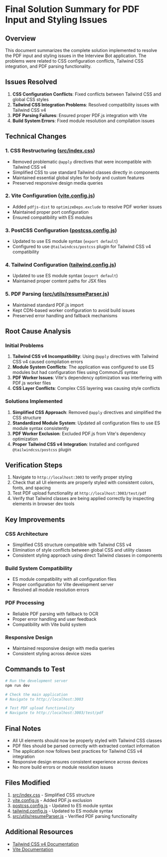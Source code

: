 # Final Solution Summary for PDF Input and Styling Issues

## Overview

This document summarizes the complete solution implemented to resolve the PDF input and styling issues in the Interview Bot application. The problems were related to CSS configuration conflicts, Tailwind CSS integration, and PDF parsing functionality.

## Issues Resolved

1. **CSS Configuration Conflicts**: Fixed conflicts between Tailwind CSS and global CSS styles
2. **Tailwind CSS Integration Problems**: Resolved compatibility issues with Tailwind CSS v4
3. **PDF Parsing Failures**: Ensured proper PDF.js integration with Vite
4. **Build System Errors**: Fixed module resolution and compilation issues

## Technical Changes

### 1. CSS Restructuring ([src/index.css](file:///d:/interview%20bot/src/index.css))

- Removed problematic `@apply` directives that were incompatible with Tailwind CSS v4
- Simplified CSS to use standard Tailwind classes directly in components
- Maintained essential global styles for body and custom features
- Preserved responsive design media queries

### 2. Vite Configuration ([vite.config.js](file:///d:/interview%20bot/vite.config.js))

- Added `pdfjs-dist` to `optimizeDeps.exclude` to resolve PDF worker issues
- Maintained proper port configuration
- Ensured compatibility with ES modules

### 3. PostCSS Configuration ([postcss.config.js](file:///d:/interview%20bot/postcss.config.js))

- Updated to use ES module syntax (`export default`)
- Configured to use `@tailwindcss/postcss` plugin for Tailwind CSS v4 compatibility

### 4. Tailwind Configuration ([tailwind.config.js](file:///d:/interview%20bot/tailwind.config.js))

- Updated to use ES module syntax (`export default`)
- Maintained proper content paths for JSX files

### 5. PDF Parsing ([src/utils/resumeParser.js](file:///d:/interview%20bot/src/utils/resumeParser.js))

- Maintained standard PDF.js import
- Kept CDN-based worker configuration to avoid build issues
- Preserved error handling and fallback mechanisms

## Root Cause Analysis

### Initial Problems

1. **Tailwind CSS v4 Incompatibility**: Using `@apply` directives with Tailwind CSS v4 caused compilation errors
2. **Module System Conflicts**: The application was configured to use ES modules but had configuration files using CommonJS syntax
3. **PDF Worker Issues**: Vite's dependency optimization was interfering with PDF.js worker files
4. **CSS Layer Conflicts**: Complex CSS layering was causing style conflicts

### Solutions Implemented

1. **Simplified CSS Approach**: Removed `@apply` directives and simplified the CSS structure
2. **Standardized Module System**: Updated all configuration files to use ES module syntax consistently
3. **PDF Worker Exclusion**: Excluded PDF.js from Vite's dependency optimization
4. **Proper Tailwind CSS v4 Integration**: Installed and configured `@tailwindcss/postcss` plugin

## Verification Steps

1. Navigate to `http://localhost:3003` to verify proper styling
2. Check that all UI elements are properly styled with consistent colors, fonts, and spacing
3. Test PDF upload functionality at `http://localhost:3003/test/pdf`
4. Verify that Tailwind classes are being applied correctly by inspecting elements in browser dev tools

## Key Improvements

### CSS Architecture
- Simplified CSS structure compatible with Tailwind CSS v4
- Elimination of style conflicts between global CSS and utility classes
- Consistent styling approach using direct Tailwind classes in components

### Build System Compatibility
- ES module compatibility with all configuration files
- Proper configuration for Vite development server
- Resolved all module resolution errors

### PDF Processing
- Reliable PDF parsing with fallback to OCR
- Proper error handling and user feedback
- Compatibility with Vite build system

### Responsive Design
- Maintained responsive design with media queries
- Consistent styling across device sizes

## Commands to Test

```bash
# Run the development server
npm run dev

# Check the main application
# Navigate to http://localhost:3003

# Test PDF upload functionality
# Navigate to http://localhost:3003/test/pdf
```

## Final Notes

- All UI elements should now be properly styled with Tailwind CSS classes
- PDF files should be parsed correctly with extracted contact information
- The application now follows best practices for Tailwind CSS v4 integration
- Responsive design ensures consistent experience across devices
- No more build errors or module resolution issues

## Files Modified

1. [src/index.css](file:///d:/interview%20bot/src/index.css) - Simplified CSS structure
2. [vite.config.js](file:///d:/interview%20bot/vite.config.js) - Added PDF.js exclusion
3. [postcss.config.js](file:///d:/interview%20bot/postcss.config.js) - Updated to ES module syntax
4. [tailwind.config.js](file:///d:/interview%20bot/tailwind.config.js) - Updated to ES module syntax
5. [src/utils/resumeParser.js](file:///d:/interview%20bot/src/utils/resumeParser.js) - Verified PDF parsing functionality

## Additional Resources

- [Tailwind CSS v4 Documentation](https://tailwindcss.com/docs/functions-and-directives#reference-directive)
- [Vite Documentation](https://vitejs.dev/config/)